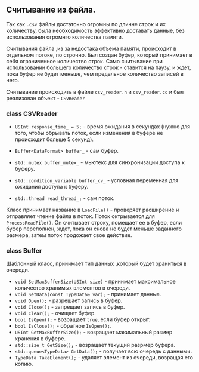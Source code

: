 
## Считывание из файла.

Так как `.csv` файлы достаточно огромны по длинне строк и их количеству, была необходимость эффективно доставать данные, без использования огромнго количества памяти.

Считывания файла ,из за недостака объема памяти, происходит в отдельном потоке, по строчно.
Был создан буфер, который принимает в себя ограниченное количество строк. Само считывание при использовании большего количество строк - ставится на паузу, и ждет, пока буфер не будет меньше, чем предельное количество записей в него.
 

Считывание происходить в файле `csv_reader.h` и `csv_reader.cc` и был реализован объект - `CSVReader`


### class CSVReader

- `USInt response_time_ = 5;` - время ожидания в секундах (нужно для того, чтобы обрывать поток, если изменения в буфере не происходит больше 5 секунд).
- `Buffer<DataFormat> buffer_` - сам буфер.

- `std::mutex buffer_mutex_` - мьютекс для синхронизации доступа к буферу.
- `std::condition_variable buffer_cv_` - условная переменная для ожидания доступа к буферу.
- `std::thread read_thread_;` - сам поток.

Класс принимает название в `LoadFile()` - проверяет расширение и отправляет чтение файла в поток.
Поток октрывается для `ProcessReadFile()`. Он считывает строку, помещает ее в буфер, если буфер переполнен, ждет, пока он снова не будет меньше заданного размера, затем поток продожает свое действие.


### class Buffer

Шаблонный класс, принимает тип данных ,который будет храниться в очереди.

- `void SetMaxBufferSize(USInt size)` - принимает максимальное количество хранимых элементов в очереди.
- `void SetData(const TypeData& var);` - принимает данные.
- `void Open();` - разрешает запись в буфер.
- `void Close();` - запрещает запись в буфер.
- `void Clear();` - очищает буфер.
- `bool IsOpen();` - возращает `true`, если буфер открыт.
- `bool IsClose();` - обратное `IsOpen();`.
- `USInt GetMaxBufferSize();` - возращает макимальный размер хранения в буфере.
- `std::size_t GetSize();` - возращает текущий разрмер буфера.
- `std::queue<TypeData> GetData();` - получает всю очередь с данными.
- `TypeData TakeElement();` - удаляет элемент из очереди, возращая его копию.


